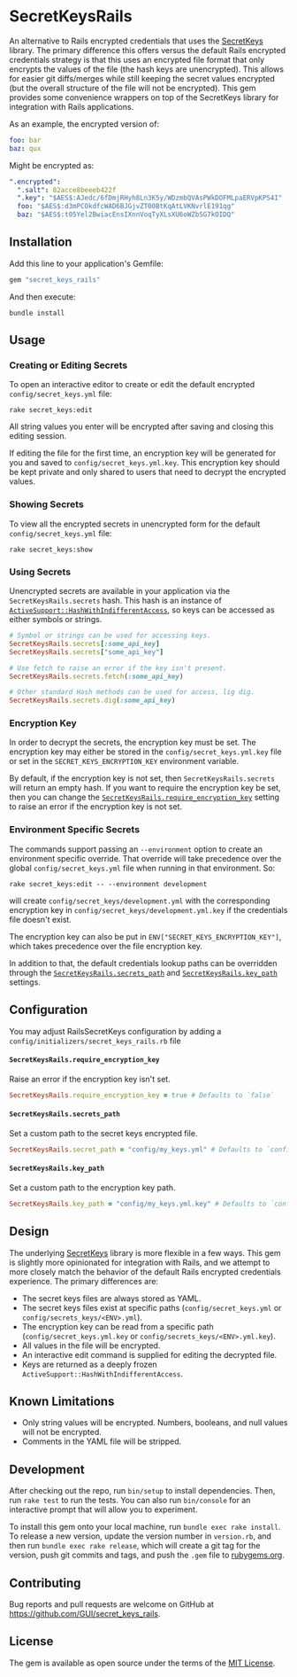 # SecretKeysRails

An alternative to Rails encrypted credentials that uses the [SecretKeys](https://github.com/bdurand/secret_keys) library. The primary difference this offers versus the default Rails encrypted credentials strategy is that this uses an encrypted file format that only encrypts the values of the file (the hash keys are unencrypted). This allows for easier git diffs/merges while still keeping the secret values encrypted (but the overall structure of the file will not be encrypted). This gem provides some convenience wrappers on top of the SecretKeys library for integration with Rails applications.

As an example, the encrypted version of:

```yml
foo: bar
baz: qux
```

Might be encrypted as:

```yml
".encrypted":
  ".salt": 82acce8beeeb422f
  ".key": "$AES$:AJedc/6fDmjRHyh8Ln3K5y/WDzmbQVAsPWkDOFMLpaERVpKPS4I"
  foo: "$AES$:d3mPCOkdfcWAD6BJGjvZT00BtKqAtLVKNvrlE191qg"
  baz: "$AES$:t05Yel2BwiacEnsIXnnVoqTyXLsXU6oWZbSG7kOIDQ"
```

## Installation

Add this line to your application's Gemfile:

```ruby
gem "secret_keys_rails"
```

And then execute:

```
bundle install
```

## Usage

### Creating or Editing Secrets

To open an interactive editor to create or edit the default encrypted `config/secret_keys.yml` file:

```
rake secret_keys:edit
```

All string values you enter will be encrypted after saving and closing this editing session.

If editing the file for the first time, an encryption key will be generated for you and saved to `config/secret_keys.yml.key`. This encryption key should be kept private and only shared to users that need to decrypt the encrypted values.

### Showing Secrets

To view all the encrypted secrets in unencrypted form for the default `config/secret_keys.yml` file:

```
rake secret_keys:show
```

### Using Secrets

Unencrypted secrets are available in your application via the `SecretKeysRails.secrets` hash. This hash is an instance of [`ActiveSupport::HashWithIndifferentAccess`](https://api.rubyonrails.org/classes/ActiveSupport/HashWithIndifferentAccess.html), so keys can be accessed as either symbols or strings.

```ruby
# Symbol or strings can be used for accessing keys.
SecretKeysRails.secrets[:some_api_key]
SecretKeysRails.secrets["some_api_key"]

# Use fetch to raise an error if the key isn't present.
SecretKeysRails.secrets.fetch(:some_api_key)

# Other standard Hash methods can be used for access, lig dig.
SecretKeysRails.secrets.dig(:some_api_key)
```

### Encryption Key

In order to decrypt the secrets, the encryption key must be set. The encryption key may either be stored in the `config/secret_keys.yml.key` file or set in the `SECRET_KEYS_ENCRYPTION_KEY` environment variable.

By default, if the encryption key is not set, then `SecretKeysRails.secrets` will return an empty hash. If you want to require the encryption key be set, then you can change the [`SecretKeysRails.require_encryption_key`](#secretkeysrailsrequire_encryption_key) setting to raise an error if the encryption key is not set.

### Environment Specific Secrets

The commands support passing an `--environment` option to create an environment specific override. That override will take precedence over the global `config/secret_keys.yml` file when running in that environment. So:

```
rake secret_keys:edit -- --environment development
```

will create `config/secret_keys/development.yml` with the corresponding encryption key in `config/secret_keys/development.yml.key` if the credentials file doesn't exist.

The encryption key can also be put in `ENV["SECRET_KEYS_ENCRYPTION_KEY"]`, which takes precedence over the file encryption key.

In addition to that, the default credentials lookup paths can be overridden through the [`SecretKeysRails.secrets_path`](#secretkeysrailssecrets_path) and [`SecretKeysRails.key_path`](#secretkeysrailskey_path) settings.

## Configuration

You may adjust RailsSecretKeys configuration by adding a `config/initializers/secret_keys_rails.rb` file

#### `SecretKeysRails.require_encryption_key`

Raise an error if the encryption key isn't set.

```ruby
SecretKeysRails.require_encryption_key = true # Defaults to `false`
```

#### `SecretKeysRails.secrets_path`

Set a custom path to the secret keys encrypted file.

```ruby
SecretKeysRails.secret_path = "config/my_keys.yml" # Defaults to `config/secret_keys/<ENV>.yml` or `config/secret_keys.yml`
```

#### `SecretKeysRails.key_path`

Set a custom path to the encryption key path.

```ruby
SecretKeysRails.key_path = "config/my_keys.yml.key" # Defaults to `config/secret_keys/<ENV>.yml.key` or `config/secret_keys.yml.key`
```

## Design

The underlying [SecretKeys](https://github.com/bdurand/secret_keys) library is more flexible in a few ways. This gem is slightly more opinionated for integration with Rails, and we attempt to more closely match the behavior of the default Rails encrypted credentials experience. The primary differences are:

- The secret keys files are always stored as YAML.
- The secret keys files exist at specific paths (`config/secret_keys.yml` or `config/secrets_keys/<ENV>.yml`).
- The encryption key can be read from a specific path (`config/secret_keys.yml.key` or `config/secrets_keys/<ENV>.yml.key`).
- All values in the file will be encrypted.
- An interactive edit command is supplied for editing the decrypted file.
- Keys are returned as a deeply frozen `ActiveSupport::HashWithIndifferentAccess`.

## Known Limitations

- Only string values will be encrypted. Numbers, booleans, and null values will not be encrypted.
- Comments in the YAML file will be stripped.

## Development

After checking out the repo, run `bin/setup` to install dependencies. Then, run `rake test` to run the tests. You can also run `bin/console` for an interactive prompt that will allow you to experiment.

To install this gem onto your local machine, run `bundle exec rake install`. To release a new version, update the version number in `version.rb`, and then run `bundle exec rake release`, which will create a git tag for the version, push git commits and tags, and push the `.gem` file to [rubygems.org](https://rubygems.org).

## Contributing

Bug reports and pull requests are welcome on GitHub at https://github.com/GUI/secret_keys_rails.

## License

The gem is available as open source under the terms of the [MIT License](https://opensource.org/licenses/MIT).
